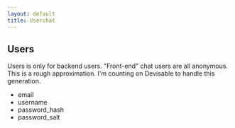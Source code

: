 ```yaml
---
layout: default
title: Userchat
---
```


Users
-----
Users is only for backend users. "Front-end" chat users are all anonymous.
This is a rough approximation. I'm counting on Devisable to handle this generation.

  - email
  - username
  - password\_hash
  - password\_salt



